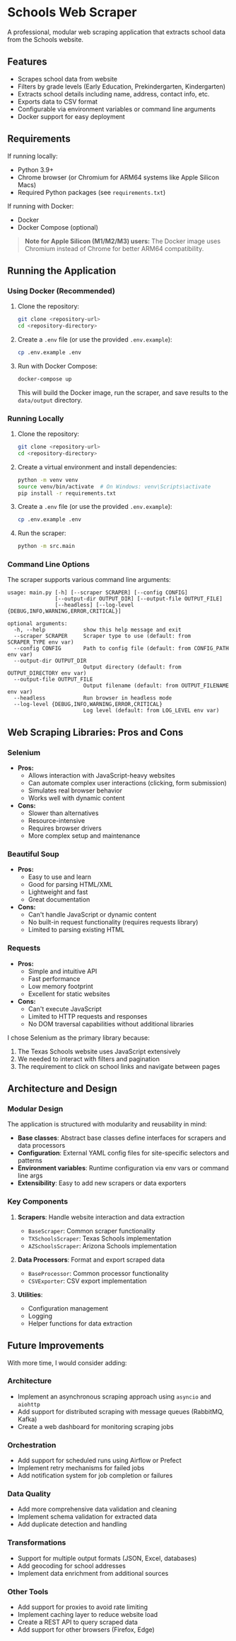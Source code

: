 # Schools Web Scraper

A professional, modular web scraping application that extracts school data from the Schools website.

## Features

- Scrapes school data from website
- Filters by grade levels (Early Education, Prekindergarten, Kindergarten)
- Extracts school details including name, address, contact info, etc.
- Exports data to CSV format
- Configurable via environment variables or command line arguments
- Docker support for easy deployment

## Requirements

If running locally:
- Python 3.9+
- Chrome browser (or Chromium for ARM64 systems like Apple Silicon Macs)
- Required Python packages (see `requirements.txt`)

If running with Docker:
- Docker
- Docker Compose (optional)

> **Note for Apple Silicon (M1/M2/M3) users:** The Docker image uses Chromium instead of Chrome for better ARM64 compatibility.

## Running the Application

### Using Docker (Recommended)

1. Clone the repository:
   ```bash
   git clone <repository-url>
   cd <repository-directory>
   ```

2. Create a `.env` file (or use the provided `.env.example`):
   ```bash
   cp .env.example .env
   ```

3. Run with Docker Compose:
   ```bash
   docker-compose up
   ```

   This will build the Docker image, run the scraper, and save results to the `data/output` directory.

### Running Locally

1. Clone the repository:
   ```bash
   git clone <repository-url>
   cd <repository-directory>
   ```

2. Create a virtual environment and install dependencies:
   ```bash
   python -m venv venv
   source venv/bin/activate  # On Windows: venv\Scripts\activate
   pip install -r requirements.txt
   ```

3. Create a `.env` file (or use the provided `.env.example`):
   ```bash
   cp .env.example .env
   ```

4. Run the scraper:
   ```bash
   python -m src.main
   ```

### Command Line Options

The scraper supports various command line arguments:

```
usage: main.py [-h] [--scraper SCRAPER] [--config CONFIG] 
               [--output-dir OUTPUT_DIR] [--output-file OUTPUT_FILE] 
               [--headless] [--log-level {DEBUG,INFO,WARNING,ERROR,CRITICAL}]

optional arguments:
  -h, --help            show this help message and exit
  --scraper SCRAPER     Scraper type to use (default: from SCRAPER_TYPE env var)
  --config CONFIG       Path to config file (default: from CONFIG_PATH env var)
  --output-dir OUTPUT_DIR
                        Output directory (default: from OUTPUT_DIRECTORY env var)
  --output-file OUTPUT_FILE
                        Output filename (default: from OUTPUT_FILENAME env var)
  --headless            Run browser in headless mode
  --log-level {DEBUG,INFO,WARNING,ERROR,CRITICAL}
                        Log level (default: from LOG_LEVEL env var)
```

## Web Scraping Libraries: Pros and Cons

### Selenium
- **Pros:**
  - Allows interaction with JavaScript-heavy websites
  - Can automate complex user interactions (clicking, form submission)
  - Simulates real browser behavior
  - Works well with dynamic content
- **Cons:**
  - Slower than alternatives
  - Resource-intensive
  - Requires browser drivers
  - More complex setup and maintenance

### Beautiful Soup
- **Pros:**
  - Easy to use and learn
  - Good for parsing HTML/XML
  - Lightweight and fast
  - Great documentation
- **Cons:**
  - Can't handle JavaScript or dynamic content
  - No built-in request functionality (requires requests library)
  - Limited to parsing existing HTML

### Requests
- **Pros:**
  - Simple and intuitive API
  - Fast performance
  - Low memory footprint
  - Excellent for static websites
- **Cons:**
  - Can't execute JavaScript
  - Limited to HTTP requests and responses
  - No DOM traversal capabilities without additional libraries

I chose Selenium as the primary library because:
1. The Texas Schools website uses JavaScript extensively
2. We needed to interact with filters and pagination
3. The requirement to click on school links and navigate between pages

## Architecture and Design

### Modular Design
The application is structured with modularity and reusability in mind:

- **Base classes**: Abstract base classes define interfaces for scrapers and data processors
- **Configuration**: External YAML config files for site-specific selectors and patterns
- **Environment variables**: Runtime configuration via env vars or command line args
- **Extensibility**: Easy to add new scrapers or data exporters

### Key Components

1. **Scrapers**: Handle website interaction and data extraction
   - `BaseScraper`: Common scraper functionality
   - `TXSchoolsScraper`: Texas Schools implementation 
   - `AZSchoolsScraper`: Arizona Schools implementation

2. **Data Processors**: Format and export scraped data
   - `BaseProcessor`: Common processor functionality
   - `CSVExporter`: CSV export implementation

3. **Utilities**:
   - Configuration management
   - Logging
   - Helper functions for data extraction

## Future Improvements

With more time, I would consider adding:

### Architecture
- Implement an asynchronous scraping approach using `asyncio` and `aiohttp`
- Add support for distributed scraping with message queues (RabbitMQ, Kafka)
- Create a web dashboard for monitoring scraping jobs

### Orchestration
- Add support for scheduled runs using Airflow or Prefect
- Implement retry mechanisms for failed jobs
- Add notification system for job completion or failures

### Data Quality
- Add more comprehensive data validation and cleaning
- Implement schema validation for extracted data
- Add duplicate detection and handling

### Transformations
- Support for multiple output formats (JSON, Excel, databases)
- Add geocoding for school addresses
- Implement data enrichment from additional sources

### Other Tools
- Add support for proxies to avoid rate limiting
- Implement caching layer to reduce website load
- Create a REST API to query scraped data
- Add support for other browsers (Firefox, Edge)
